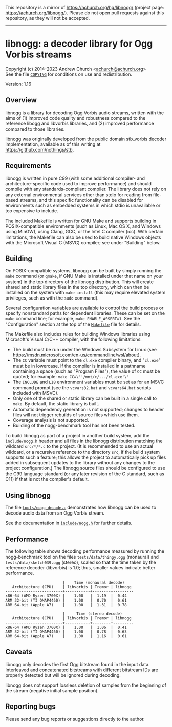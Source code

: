 This repository is a mirror of <https://achurch.org/hg/libnogg/> (project
page: <https://achurch.org/libnogg/>). Please do not open pull requests
against this repository, as they will not be accepted.

----

libnogg: a decoder library for Ogg Vorbis streams
=================================================
Copyright (c) 2014-2023 Andrew Church \<achurch@achurch.org\>  
See the file [`COPYING`](/COPYING) for conditions on use and redistribution.

Version: 1.16


Overview
--------
libnogg is a library for decoding Ogg Vorbis audio streams, written with
the aims of (1) improved code quality and robustness compared to the
reference libogg and libvorbis libraries, and (2) improved performance
compared to those libraries.

libnogg was originally developed from the public domain stb_vorbis
decoder implementation, available as of this writing at
<https://github.com/nothings/stb>.


Requirements
------------
libnogg is written in pure C99 (with some additional compiler- and
architecture-specific code used to improve performance) and should
compile with any standards-compliant compiler.  The library does not
rely on any external environmental services other than stdio for reading
from file-based streams, and this specific functionality can be disabled
for environments such as embedded systems in which stdio is unavailable
or too expensive to include.

The included Makefile is written for GNU Make and supports building in
POSIX-compatible environments (such as Linux, Mac OS X, and Windows
using MinGW), using Clang, GCC, or the Intel C compiler (icc).  With
certain limitations, the Makefile can also be used to build native
Windows objects with the Microsoft Visual C (MSVC) compiler; see under
"Building" below.


Building
--------
On POSIX-compatible systems, libnogg can be built by simply running the
`make` command (or `gmake`, if GNU Make is installed under that name on
your system) in the top directory of the libnogg distribution.  This
will create shared and static library files in the top directory, which
can then be installed on the system with `make install` (this may
require elevated system privileges, such as with the `sudo` command).

Several configuration variables are available to control the build
process or specify nonstandard paths for dependent libraries.  These can
be set on the `make` command line; for example, `make ENABLE_ASSERT=1`.
See the "Configuration" section at the top of the [`Makefile`](/Makefile) file for
details.

The Makefile also includes rules for building Windows libraries using
Microsoft's Visual C/C++ compiler, with the following limitations:
   - The build must be run under the Windows Subsystem for Linux (see
     <https://msdn.microsoft.com/en-us/commandline/wsl/about>).
   - The `CC` variable must point to the `cl.exe` compiler binary, and
     "`cl.exe`" must be in lowercase.  If the compiler is installed in a
     pathname containing a space (such as "Program Files"), the value of
     `CC` must be quoted; for example: `make CC=\''/mnt/c/.../cl.exe'\'`
   - The `INCLUDE` and `LIB` environment variables must be set as for an
     MSVC command prompt (see the `vcvars32.bat` and `vcvars64.bat` scripts
     included with MSVC).
   - Only one of the shared or static library can be built in a single
     call to `make`.  By default, the static library is built.
   - Automatic dependency generation is not supported; changes to header
     files will not trigger rebuilds of source files which use them.
   - Coverage analysis is not supported.
   - Building of the nogg-benchmark tool has not been tested.

To build libnogg as part of a project in another build system, add the
`include/nogg.h` header and all files in the libnogg distribution
matching the wildcard `src/*/*.c` to the project.  (It is recommended to
use an actual wildcard, or a recursive reference to the directory `src`,
if the build system supports such a feature; this allows the project to
automatically pick up files added in subsequent updates to the library
without any changes to the project configuration.)  The libnogg source
files should be configured to use the C99 language standard (or any
later revision of the C standard, such as C11) if that is not the
compiler's default.


Using libnogg
-------------
The file [`tools/nogg-decode.c`](/tools/nogg-decode.c) demonstrates how libnogg can be used to
decode audio data from an Ogg Vorbis stream.

See the documentation in [`include/nogg.h`](/include/nogg.h) for further details.


Performance
-----------
The following table shows decoding performance measured by running the
nogg-benchmark tool on the files `tests/data/thingy.ogg` (monaural) and
`tests/data/sketch039.ogg` (stereo), scaled so that the time taken by
the reference decoder (libvorbis) is 1.0; thus, smaller values indicate
better performance.

                             |    Time (monaural decode)
       Architecture (CPU)    | libvorbis | Tremor | libnogg
    -------------------------+-----------+--------+---------
    x86-64 (AMD Ryzen 3700X) |    1.00   |  1.19  |  0.44
    ARM 32-bit (TI OMAP4460) |    1.00   |  0.70  |  0.61
    ARM 64-bit (Apple A7)    |    1.00   |  1.31  |  0.78

                             |     Time (stereo decode)
       Architecture (CPU)    | libvorbis | Tremor | libnogg
    -------------------------+-----------+--------+---------
    x86-64 (AMD Ryzen 3700X) |    1.00   |  1.06  |  0.41
    ARM 32-bit (TI OMAP4460) |    1.00   |  0.78  |  0.63
    ARM 64-bit (Apple A7)    |    1.00   |  1.16  |  0.61


Caveats
-------
libnogg only decodes the first Ogg bitstream found in the input data.
Interleaved and concatenated bitstreams with different bitstream IDs are
properly detected but will be ignored during decoding.

libnogg does not support lossless deletion of samples from the beginning
of the stream (negative initial sample position).


Reporting bugs
--------------
Please send any bug reports or suggestions directly to the author.

